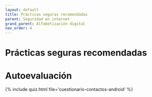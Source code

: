 ```yaml
---
layout: default
title: Prácticas seguras recomendadas
parent: Seguridad en internet
grand_parent: Alfabetización digital
nav_order: 4
---
```


# Prácticas seguras recomendadas

# Autoevaluación

{% include quiz.html file='cuestionario-contactos-android' %}
